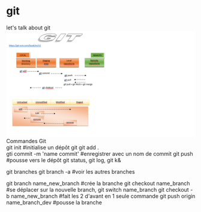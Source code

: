 # git
let's talk about git
![Screenshot](gitStruct.png)
Commandes Git <br>
git init                        #initialise un dépôt git
git add .     
gti commit -m 'name commit'     #enregistrer avec un nom de commit
git push                        #pousse vers le dépôt
git status, git log, git k&

git branches
git branch -a                #voir les autres branches

git branch name_new_branch   #crée la branche
git checkout name_branch     #se déplacer sur la nouvelle branch, git switch name_branch
git checkout -b name_new_branch  #fait les 2 d'avant en 1 seule commande
git push origin name_branch_dev  #pousse la branche 


